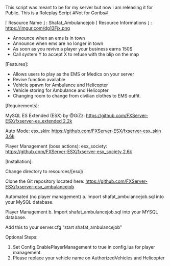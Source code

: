 This script was meant to be for my server but now i am releasing it for Public.
This is a Roleplay Script
#Not for Goribs#


⌈ Resource Name ⌋ : Shafat_Ambulancejob
⌈ Resource Informations ⌋ :
https://imgur.com/dg13Fjx.png
- Announce when an ems is in town
- Announce when ems are no longer in town
- As soon as you revive a player your business earns 150$
- Call system Y to accept X to refuse with the blip on the map
  
[Features]:

- Allows users to play as the EMS or Medics on your server
- Revive function available
- Vehicle spawn for Ambulance and Helicopter
- Vehicle storing for Ambulance and Helicopter
- Changing room to change from civilian clothes to EMS outfit.
  
[Requirements]:

MySQL
ES Extended (ESX) by @GiZz: [https://github.com/FXServer-ESX/fxserver-es_extended 2.2k](https://github.com/Shafat21/esx_society)

Auto Mode:
esx_skin: [https://github.com/FXServer-ESX/fxserver-esx_skin 3.6k](https://github.com/Shafat21/esx_skin)

Player Management (boss actions):
esx_society: [https://github.com/FXServer-ESX/fxserver-esx_society 2.6k](https://github.com/Shafat21/esx_society)



[Installation]:

Change directory to resources/[esx]/

Clone the Git repository located here: https://github.com/FXServer-ESX/fxserver-esx_ambulancejob

Automated (no player management)
a. Import shafat_ambulancejob.sql into your MySQL database.

Player Management
b. Import shafat_ambulancejob.sql into your MYSQL database.

Add this to your server.cfg “start shafat_ambulancejob”

Optional Steps:
1. Set Config.EnablePlayerManagement to true in config.lua for player management.
2.  Please replace your vehicle name on AuthorizedVehicles and Helicopter
